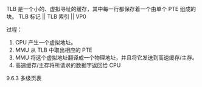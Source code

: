 TLB 是一个小的、虚拟寻址的缓存，其中每一行都保存着一个由单个 PTE 组成的块。
 TLB 标记 || TLB 索引 || VP0

过程：
1. CPU 产生一个虚拟地址。
2. MMU 从 TLB 中取出相应的 PTE
3. MMU 将这个虚拟地址翻译成一个物理地址，并且将它发送到高速缓存/主存。
4. 高速缓存/主存将所请求的数据字返回给 CPU

9.6.3 多级页表